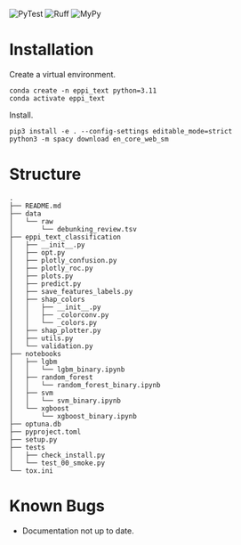 ![PyTest](https://github.com/samjmolyneux/eppi-text-classification/actions/workflows/pytest_tests.yml/badge.svg)
![Ruff](https://github.com/samjmolyneux/eppi-text-classification/actions/workflows/ruff_test.yml/badge.svg)
![MyPy](https://github.com/samjmolyneux/eppi-text-classification/actions/workflows/mypy_test.yml/badge.svg)

# Installation
Create a virtual environment.
```
conda create -n eppi_text python=3.11
conda activate eppi_text
```
Install.
```
pip3 install -e . --config-settings editable_mode=strict 
python3 -m spacy download en_core_web_sm
```

# Structure
<!-- directory-structure-start -->
```
.
├── README.md
├── data
│   └── raw
│       └── debunking_review.tsv
├── eppi_text_classification
│   ├── __init__.py
│   ├── opt.py
│   ├── plotly_confusion.py
│   ├── plotly_roc.py
│   ├── plots.py
│   ├── predict.py
│   ├── save_features_labels.py
│   ├── shap_colors
│   │   ├── __init__.py
│   │   ├── _colorconv.py
│   │   └── _colors.py
│   ├── shap_plotter.py
│   ├── utils.py
│   └── validation.py
├── notebooks
│   ├── lgbm
│   │   └── lgbm_binary.ipynb
│   ├── random_forest
│   │   └── random_forest_binary.ipynb
│   ├── svm
│   │   └── svm_binary.ipynb
│   └── xgboost
│       └── xgboost_binary.ipynb
├── optuna.db
├── pyproject.toml
├── setup.py
├── tests
│   ├── check_install.py
│   └── test_00_smoke.py
└── tox.ini
```
<!-- directory-structure-end -->

# Known Bugs
- Documentation not up to date. 
